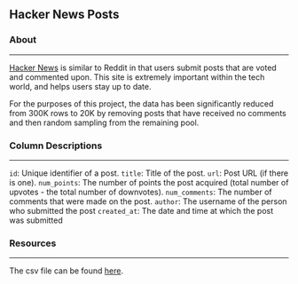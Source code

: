## Hacker News Posts

### About
---
[Hacker News](https://thehackernews.com) is similar to Reddit in that users submit posts that are voted and commented upon. This site is extremely important within the tech world, and helps users stay up to date.

For the purposes of this project, the data has been significantly reduced from 300K rows to 20K by removing posts that have received no comments and then random sampling from the remaining pool.

### Column Descriptions
---
```id```: Unique identifier of a post.
```title```: Title of the post.
```url```: Post URL (if there is one).
```num_points```: The number of points the post acquired (total number of upvotes - the total number of downvotes).
```num_comments```: The number of comments that were made on the post.
```author```: The username of the person who submitted the post
```created_at```: The date and time at which the post was submitted

### Resources
---
The csv file can be found [here](https://www.kaggle.com/hacker-news/hacker-news-posts). 
